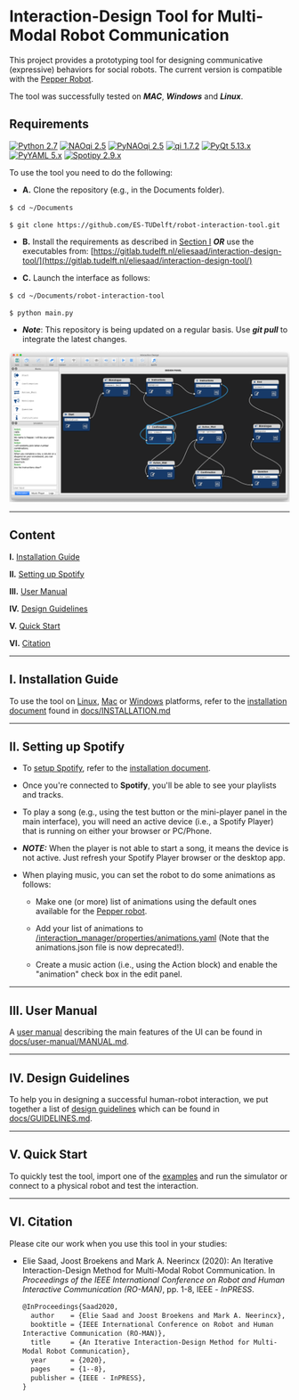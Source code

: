 # Interaction-Design Tool for Multi-Modal Robot Communication

This project provides a prototyping tool for designing communicative (expressive) behaviors for social robots. The current version is compatible with the [Pepper Robot](https://www.ald.softbankrobotics.com/en/robots/pepper).

The tool was successfully tested on ***MAC***, ***Windows*** and ***Linux***.

## Requirements
[![Python 2.7](https://img.shields.io/badge/Python-2.7.14-yellow.svg)](https://www.python.org/downloads/)
[![NAOqi 2.5](https://img.shields.io/badge/NAOqi-2.5-blue.svg)](http://doc.aldebaran.com/2-5/dev/python/install_guide.html)
[![PyNAOqi 2.5](https://img.shields.io/badge/PyNaoqi-2.5.5.5-green.svg)](http://doc.aldebaran.com/2-5/dev/community_software.html#retrieving-software)
[![qi 1.7.2](https://img.shields.io/badge/qi-1.7.2-orange)](https://pypi.org/project/qi/)
[![PyQt 5.13.x](https://img.shields.io/badge/PyQt-5.x.x-brightgreen.svg)](https://pypi.org/project/PyQt5/5.9.2/)
[![PyYAML 5.x](https://img.shields.io/badge/PyYAML-5.x-blue)](https://github.com/yaml/pyyaml)
[![Spotipy 2.9.x](https://img.shields.io/badge/Spotipy-2.9.0-blue)](https://pypi.org/project/spotipy/)

To use the tool you need to do the following:

  * **A.** Clone the repository (e.g., in the Documents folder).

`$ cd ~/Documents`

`$ git clone https://github.com/ES-TUDelft/robot-interaction-tool.git`

  * **B.** Install the requirements as described in [Section I](#i-installation-guide) ***OR*** use the executables from: [https://gitlab.tudelft.nl/eliesaad/interaction-design-tool/](https://gitlab.tudelft.nl/eliesaad/interaction-design-tool/)

  * **C.** Launch the interface as follows:

`$ cd ~/Documents/robot-interaction-tool`

`$ python main.py`

  * ***Note***: This repository is being updated on a regular basis. Use ***git pull*** to integrate the latest changes.

<div align="center">
  <img src="interaction_manager/ui/ui_view.png" width="750px" />
</div>

---

## Content

**I.** [Installation Guide](#i-installation-guide)

**II.** [Setting up Spotify](#ii-setting-up-spotify)

**III.** [User Manual](#iii-user-manual)

**IV.** [Design Guidelines](#iv-design-guidelines)

**V.** [Quick Start](#v-quick-start)

**VI.** [Citation](#vi-citation)

---

## I. Installation Guide

To use the tool on [Linux](https://github.com/ES-TUDelft/robot-interaction-tool/blob/master/docs/INSTALLATION.md#i-linux-installation-guide), [Mac](https://github.com/ES-TUDelft/robot-interaction-tool/blob/master/docs/INSTALLATION.md#iii-mac-installation-guide) or [Windows](https://github.com/ES-TUDelft/robot-interaction-tool/blob/master/docs/INSTALLATION.md#ii-windows-installation-guide) platforms, refer to the [installation document](https://github.com/ES-TUDelft/robot-interaction-tool/blob/master/docs/INSTALLATION.md) found in [docs/INSTALLATION.md](https://github.com/ES-TUDelft/robot-interaction-tool/blob/master/docs/INSTALLATION.md)

---

## II. Setting up Spotify

* To [setup Spotify](https://github.com/ES-TUDelft/robot-interaction-tool/blob/master/docs/INSTALLATION.md#ii-setting-up-spotify), refer to the [installation document](https://github.com/ES-TUDelft/robot-interaction-tool/blob/master/docs/INSTALLATION.md#iv-setting-up-spotify).

* Once you're connected to **Spotify**, you'll be able to see your playlists and tracks.

* To play a song (e.g., using the test button or the mini-player panel in the main interface), you will need an active device (i.e., a Spotify Player) that is running on either your browser or PC/Phone.

* ***NOTE:*** When the player is not able to start a song, it means the device is not active. Just refresh your Spotify Player browser or the desktop app. 

* When playing music, you can set the robot to do some animations as follows:
  
  * Make one (or more) list of animations using the default ones available for the [Pepper robot](http://doc.aldebaran.com/2-5/naoqi/motion/alanimationplayer-advanced.html#pepp-pepper-list-of-animations-available-by-default).
  
  * Add your list of animations to [/interaction_manager/properties/animations.yaml](https://github.com/ES-TUDelft/robot-interaction-tool/blob/master/interaction_manager/properties/animations.yaml) (Note that the animations.json file is now deprecated!).
  
  * Create a music action (i.e., using the Action block) and enable the "animation" check box in the edit panel. 

---

## III. User Manual

A [user manual](https://github.com/ES-TUDelft/robot-interaction-tool/blob/master/docs/user-manual/MANUAL.md) describing the main features of the UI can be found in [docs/user-manual/MANUAL.md](https://github.com/ES-TUDelft/robot-interaction-tool/blob/master/docs/user-manual/MANUAL.md).

---

## IV. Design Guidelines

To help you in designing a successful human-robot interaction, we put together a list of [design guidelines](https://github.com/ES-TUDelft/robot-interaction-tool/blob/master/docs/GUIDELINES.md) which can be found in [docs/GUIDELINES.md](https://github.com/ES-TUDelft/robot-interaction-tool/blob/master/docs/GUIDELINES.md).

---

## V. Quick Start

To quickly test the tool, import one of the [examples](https://github.com/ES-TUDelft/robot-interaction-tool/tree/master/examples) and run the simulator or connect to a physical robot and test the interaction.

---

## VI. Citation
Please cite our work when you use this tool in your studies:

 * Elie Saad, Joost Broekens and Mark A. Neerincx (2020): An Iterative Interaction-Design Method for Multi-Modal Robot Communication. In *Proceedings of the IEEE International Conference on Robot and Human Interactive Communication (RO-MAN)*, pp. 1-8, IEEE - *InPRESS*.

       @InProceedings{Saad2020,
         author    = {Elie Saad and Joost Broekens and Mark A. Neerincx},
         booktitle = {IEEE International Conference on Robot and Human Interactive Communication (RO-MAN)},
         title     = {An Iterative Interaction-Design Method for Multi-Modal Robot Communication},
         year      = {2020},
         pages     = {1--8},
         publisher = {IEEE - InPRESS},
       }
